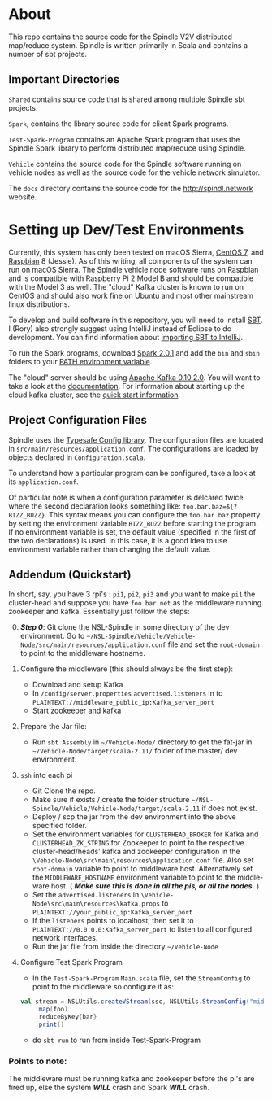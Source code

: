 # About

This repo contains the source code for the Spindle V2V distributed map/reduce system.
Spindle is written primarily in Scala and contains a number of sbt projects.

## Important Directories

`Shared` contains source code that is shared among multiple Spindle sbt projects.

`Spark`, contains the library source code for client Spark programs.

`Test-Spark-Program` contains an Apache Spark program that uses the Spindle Spark library to perform distributed map/reduce using Spindle.

`Vehicle` contains the source code for the Spindle software running on vehicle nodes as well as the source code for the vehicle network simulator.

The `docs` directory contains the source code for the <http://spindl.network> website.

# Setting up Dev/Test Environments

Currently, this system has only been tested on macOS Sierra, [CentOS 7](https://wiki.centos.org/Download), and [Raspbian](https://www.raspberrypi.org/downloads/raspbian/) 8 (Jessie).
As of this writing, all components of the system can run on macOS Sierra.
The Spindle vehicle node software runs on Raspbian and is compatible with Raspberry Pi 2 Model B and should be compatible with the Model 3 as well.
The "cloud" Kafka cluster is known to run on CentOS and should also work fine on Ubuntu and most other mainstream linux distributions.

To develop and build software in this repository, you will need to install [SBT](http://www.scala-sbt.org/0.13/docs/Setup.html).
I (Rory) also strongly suggest using IntelliJ instead of Eclipse to do development.
You can find information about [importing SBT to IntelliJ](https://www.jetbrains.com/help/idea/2017.1/getting-started-with-sbt.html#import_project).

To run the Spark programs, download [Spark 2.0.1](http://spark.apache.org/releases/spark-release-2-0-1.html) and add the `bin` and `sbin` folders to your [PATH environment variable](https://superuser.com/questions/284342/what-are-path-and-other-environment-variables-and-how-can-i-set-or-use-them).

The "cloud" server should be using [Apache Kafka 0.10.2.0](https://www.apache.org/dyn/closer.cgi?path=/kafka/0.10.2.0/kafka-0.10.2.0-src.tgz).
You will want to take a look at the [documentation](https://kafka.apache.org/0102/documentation.html).
For information about starting up the cloud kafka cluster, see the [quick start information](https://kafka.apache.org/0102/documentation.html#quickstart).

## Project Configuration Files

Spindle uses the [Typesafe Config library](https://github.com/typesafehub/config).
The configuration files are located in `src/main/resources/application.conf`.
The configurations are loaded by objects declared in `Configuration.scala`.

To understand how a particular program can be configured, take a look at its `application.conf`.

Of particular note is when a configuration parameter is delcared twice where the second declaration looks something like: `foo.bar.baz=${?BIZZ_BUZZ}`.
This syntax means you can configure the `foo.bar.baz` property by setting the environment variable `BIZZ_BUZZ` before starting the program.
If no environment variable is set, the default value (specified in the first of the two declarations) is used.
In this case, it is a good idea to use environment variable rather than changing the default value.

## Addendum (Quickstart)

In short, say, you have 3 rpi's : `pi1`, `pi2`, `pi3` and you want to make `pi1` the cluster-head and suppose you have `foo.bar.net` as the middleware running zookeeper and kafka. Essentially just follow the steps:

0. ***Step 0***: Git clone the NSL-Spindle in some directory of the dev environment. 
Go to `~/NSL-Spindle/Vehicle/Vehicle-Node/src/main/resources/application.conf` file and set the `root-domain` to point to the middleware hostname. 

1. Configure the middleware (this should always be the first step):
	+ Download and setup Kafka
	+ In `/config/server.properties`  `advertised.listeners` in  to `PLAINTEXT://middleware_public_ip:Kafka_server_port`
	+ Start zookeeper and kafka

2. Prepare the Jar file:
	+	Run `sbt Assembly` in `~/Vehicle-Node/` directory to get the fat-jar in `~/Vehicle-Node/target/scala-2.11/` folder of the master/ dev environment.

2. `ssh` into each pi
	+ Git Clone the repo.
	+ Make sure if exists / create the folder structure `~/NSL-Spindle/Vehicle/Vehicle-Node/target/scala-2.11` if does not exist.
	+ Deploy / scp the jar from the dev environment into the above specified folder.
	+ Set the environment variables for `CLUSTERHEAD_BROKER` for Kafka and `CLUSTERHEAD_ZK_STRING` for Zookeeper to point to the respective cluster-head/heads' kafka and zookeeper configuration in the `\Vehicle-Node\src\main\resources\application.conf` file. Also set `root-domain` variable to point to middleware host. Alternatively set the `MIDDLEWARE_HOSTNAME` environment variable to point to the middle-ware host. ( ***Make sure this is done in all the pis, or all the nodes.*** )
	+ Set the `advertised.listeners` in `\Vehicle-Node\src\main\resources\kafka.props` to `PLAINTEXT://your_public_ip:Kafka_server_port`
	+ If the `listeners` points to localhost, then set it to `PLAINTEXT://0.0.0.0:Kafka_server_port` to listen to all configured network interfaces.
	+ Run the jar file from inside the directory `~/Vehicle-Node`

3. Configure Test Spark Program
	+ In the `Test-Spark-Program`  `Main.scala` file, set the `StreamConfig` to point to the middleware so configure it as:

	```scala
	val stream = NSLUtils.createVStream(ssc, NSLUtils.StreamConfig("middleware_public_ip:zk_port", "middleware_public_ip:kafka_port", TOPIC), new MockQueryUidGenerator)
		.map(foo)
		.reduceByKey{bar}
		.print()
	```
    + do `sbt run` to run from inside Test-Spark-Program

### Points to note:
The middleware must be running kafka and zookeeper before the pi's are fired up, else the system ***WILL*** crash and Spark ***WILL*** crash.
